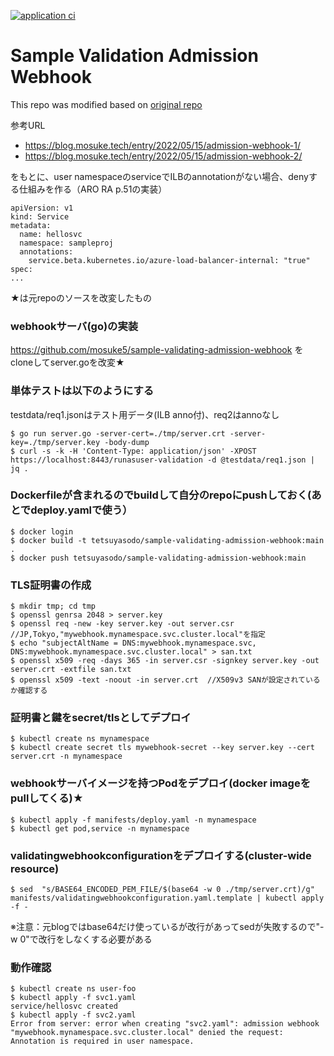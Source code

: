 [![application ci](https://github.com/mosuke5/sample-validation-admission-webhook/actions/workflows/test.yaml/badge.svg)](https://github.com/mosuke5/sample-validation-admission-webhook/actions/workflows/test.yaml)

# Sample Validation Admission Webhook
This repo was modified based on [original repo](https://github.com/mosuke5/sample-validating-admission-webhook)

参考URL
- https://blog.mosuke.tech/entry/2022/05/15/admission-webhook-1/
- https://blog.mosuke.tech/entry/2022/05/15/admission-webhook-2/

をもとに、user namespaceのserviceでILBのannotationがない場合、denyする仕組みを作る（ARO RA p.51の実装）

```
apiVersion: v1
kind: Service
metadata:
  name: hellosvc
  namespace: sampleproj
  annotations:
    service.beta.kubernetes.io/azure-load-balancer-internal: "true"
spec:
...
```


★は元repoのソースを改変したもの

### webhookサーバ(go)の実装
https://github.com/mosuke5/sample-validating-admission-webhook
をcloneしてserver.goを改変★

### 単体テストは以下のようにする
testdata/req1.jsonはテスト用データ(ILB anno付)、req2はannoなし
```
$ go run server.go -server-cert=./tmp/server.crt -server-key=./tmp/server.key -body-dump
$ curl -s -k -H 'Content-Type: application/json' -XPOST https://localhost:8443/runasuser-validation -d @testdata/req1.json | jq .
```

### Dockerfileが含まれるのでbuildして自分のrepoにpushしておく(あとでdeploy.yamlで使う）
``` 
$ docker login
$ docker build -t tetsuyasodo/sample-validating-admission-webhook:main .
$ docker push tetsuyasodo/sample-validating-admission-webhook:main
```

### TLS証明書の作成
```
$ mkdir tmp; cd tmp
$ openssl genrsa 2048 > server.key
$ openssl req -new -key server.key -out server.csr  //JP,Tokyo,"mywebhook.mynamespace.svc.cluster.local"を指定
$ echo "subjectAltName = DNS:mywebhook.mynamespace.svc, DNS:mywebhook.mynamespace.svc.cluster.local" > san.txt
$ openssl x509 -req -days 365 -in server.csr -signkey server.key -out server.crt -extfile san.txt
$ openssl x509 -text -noout -in server.crt  //X509v3 SANが設定されているか確認する
```

### 証明書と鍵をsecret/tlsとしてデプロイ
```
$ kubectl create ns mynamespace
$ kubectl create secret tls mywebhook-secret --key server.key --cert server.crt -n mynamespace
```

### webhookサーバイメージを持つPodをデプロイ(docker imageをpullしてくる)★
```
$ kubectl apply -f manifests/deploy.yaml -n mynamespace
$ kubectl get pod,service -n mynamespace
```

### validatingwebhookconfigurationをデプロイする(cluster-wide resource)
```
$ sed  "s/BASE64_ENCODED_PEM_FILE/$(base64 -w 0 ./tmp/server.crt)/g" manifests/validatingwebhookconfiguration.yaml.template | kubectl apply -f -
```
※注意：元blogではbase64だけ使っているが改行があってsedが失敗するので"-w 0"で改行をしなくする必要がある

### 動作確認
```
$ kubectl create ns user-foo
$ kubectl apply -f svc1.yaml
service/hellosvc created
$ kubectl apply -f svc2.yaml
Error from server: error when creating "svc2.yaml": admission webhook "mywebhook.mynamespace.svc.cluster.local" denied the request: Annotation is required in user namespace.
```
